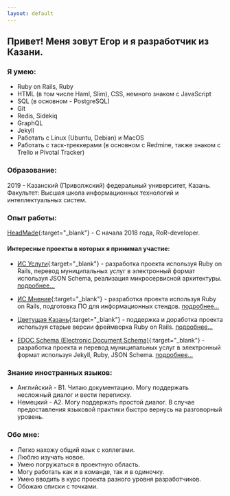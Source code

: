 ```yaml
---
layout: default
---
```

## Привет! Меня зовут Егор и я разработчик из Казани.
### Я умею:
- Ruby on Rails, Ruby
- HTML (в том числе Haml, Slim), CSS, немного знаком с JavaScript
- SQL (в основном - PostgreSQL)
- Git
- Redis, Sidekiq
- GraphQL
- Jekyll
- Работать с Linux (Ubuntu, Debian) и MacOS
- Работать с таск-треккерами (в основном c Redmine, также знаком с Trello и Pivotal Tracker)


### Образование:
2019 - Казанский (Приволжский) федеральный университет, Казань.
Факультет: Высшая школа информационных технологий и интеллектуальных систем.

### Опыт работы:
[HeadMade](http://headmade.pro){:target="_blank"} - С начала 2018 года, RoR-developer.


#### Интересные проекты в которых я принимал участие:
- [ИС Услуги](https://uslugi.kzn.ru/){:target="_blank"} - разработка проекта используя Ruby on Rails, перевод муниципальных услуг в электронный формат используя JSON Schema, реализация микросервисной архитектуры. [подробнее...](./pages/uslugi_kzn.html)

- [ИС Мнение](https://dispute.kzn.ru/){:target="_blank"} - разработка проекта используя Ruby on Rails, подготовка ПО для информационных стендов. [подробнее...](./pages/dispute_kzn.html)

- [Цветущая Казань](https://flowers.kzn.ru/){:target="_blank"} - поддержка и доработка  проекта используя старые версии фреймворка Ruby on Rails. [подробнее...](./pages/flowers_kzn.html)

- [EDOC Schema (Electronic Document Schema)](http://edoc-schema.kzn.ru/){:target="_blank"} - разработка проекта и перевод муниципальных услуг в электронный формат используя Jekyll, Ruby,  JSON Schema. [подробнее...](./pages/edoc.html)


### Знание иностранных языков:
- Английский - В1. Читаю документацию. Могу поддержать несложный диалог и вести переписку.
- Немецкий - А2. Могу поддержать простой диалог. В случае предоставления языковой практики быстро вернусь на разговорный уровень.

### Обо мне:
- Легко нахожу общий язык с коллегами.
- Люблю изучать новое.
- Умею погружаться в проектную область.
- Могу работать как и в команде, так и в одиночку.
- Умею вводить в курс проекта разного уровня разработчиков.
- Обожаю списки с точками.
